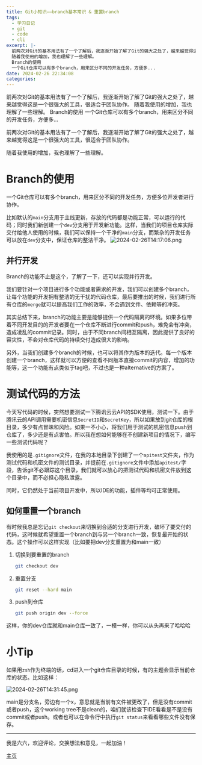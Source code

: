 ```yaml
---
title: Git小知识——branch基本常识 & 重置branch
tags:
  - 学习日记
  - git
  - code
  - cli
excerpt: |-
  前两次对Git的基本用法有了一个了解后，我逐渐开始了解了Git的强大之处了，越来越觉得这是一个很强大的工具，很适合于团队协作。
  随着我使用的增加，我也理解了一些理解。
  Branch的使用
  一个Git仓库可以有多个branch，用来区分不同的开发任务，方便多...
date: 2024-02-26 22:34:08
categories:
---
```


前两次对Git的基本用法有了一个了解后，我逐渐开始了解了Git的强大之处了，越来越觉得这是一个很强大的工具，很适合于团队协作。 随着我使用的增加，我也理解了一些理解。 Branch的使用 一个Git仓库可以有多个branch，用来区分不同的开发任务，方便多...
<!-- more -->
前两次对Git的基本用法有了一个了解后，我逐渐开始了解了Git的强大之处了，越来越觉得这是一个很强大的工具，很适合于团队协作。

随着我使用的增加，我也理解了一些理解。

# Branch的使用

一个Git仓库可以有多个branch，用来区分不同的开发任务，方便多位开发者进行协作。

比如默认的`main`分支用于主线更新，存放的代码都是功能正常，可以运行的代码；同时我们新创建一个`dev`分支用于开发新功能。这样，当我们的项目仓库实际交付给他人使用的时候，我们可以保持一个干净的`main`分支，而繁杂的开发任务可以放在`dev`分支中，保证仓库的整洁干净。 ![2024-02-26T14:17:06.png](https://zhoushicheng.cn/legacy_imgs/2776514874.png)

## 并行开发

Branch的功能不止是这个，了解了一下，还可以实现并行开发。

我们要针对一个项目进行多个功能或者需求的开发，我们可以创建多个branch，让每个功能的开发拥有整洁的无干扰的代码仓库，最后要推出的时候，我们进行所有仓库的`merge`就可以提高我们工作的效率，不会遇到文件、依赖等的冲突。

其实总结下来，branch的功能主要是能够提供一个代码隔离的环境。如果多位带着不同开发目的的开发者要在一个仓库不断进行commit和push，难免会有冲突，造成凌乱的commit记录。同时，由于不同branch间相互隔离，因此提供了良好的容灾性，不会对仓库代码的持续交付造成很大的影响。

另外，当我们创建多个branch的时候，也可以将其作为版本的迭代。每一个版本创建一个branch，这样就可以方便的查看不同版本直接commit的内容，增加的功能等，这一个功能有点类似于tag吧，不过也是一种alternative的方案了。

# 测试代码的方法

今天写代码的时候，突然想要测试一下腾讯云云API的SDK使用，测试一下。由于腾讯云的API调用需要机密信息`SecretID`和`SecretKey`，所以如果放到git仓库的根目录，多少有点冒昧和风险。如果一不小心，将我们用于测试的机密信息push到仓库了，多少还是有点害怕。所以我在想如何能够在不创建新项目的情况下，编写一些测试代码呢？

我使用的是`.gitignore`文件，在我的本地目录下创建了一个`apitest`文件夹，作为测试代码和机密文件的测试目录，并提前在`.gitignore`文件中添加`apitest/`字段，告诉git不必跟踪这个目录，我们就可以放心的把测试代码和机密文件放到这个目录中，而不必担心隐私泄露。

同时，它仍然处于当前项目开发中，所以IDE的功能，插件等均可正常使用。

## 如何重置一个branch

有时候我总是忘记`git checkout`来切换到合适的分支进行开发，破坏了要交付的代码，这时候就希望重置一个branch到与另一个branch一致，恢复最开始的状态。这个操作可以这样实现（比如要把dev分支重置为和main一致）

1.  切换到要重置的branch
    
    ```bash
    git checkout dev
    ```
    
2.  重置分支
    
    ```bash
    git reset --hard main
    ```
    
3.  push到仓库
    
    ```bash
    git push origin dev --force
    ```
    

这样，你的dev仓库就和main仓库一致了，一模一样，你可以从头再来了哈哈哈

# 小Tip

如果用`zsh`作为终端的话，cd进入一个git仓库目录的时候，有的主题会显示当前仓库的状态。比如这样：

![2024-02-26T14:31:45.png](https://zhoushicheng.cn/legacy_imgs/4166068062.png)

main是分支名，旁边有一个x，意思就是当前有文件被更改了，但是没有commit或者push，这个working tree不是clean的，咱们就该检查下IDE看看是不是没有commit或者push。或者也可以在命令行中执行`git status`来看看哪些文件没有保存。

* * *

我是六六，欢迎评论，交换想法和意见，一起加油！

[主页](https://zhoushicheng.cn)